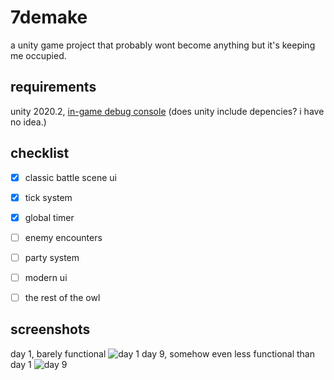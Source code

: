 # 7demake
a unity game project that probably wont become anything but it's keeping me occupied.

## requirements
unity 2020.2, [in-game debug console](https://assetstore.unity.com/packages/tools/gui/in-game-debug-console-68068) (does unity include depencies? i have no idea.)

## checklist

 - [x] classic battle scene ui
 - [x] tick system
 - [x] global timer
 - [ ] enemy encounters
 - [ ] party system
 - [ ] modern ui
 - [ ] the rest of the owl

 
## screenshots
day 1, barely functional
![day 1](https://i.imgur.com/eCfmqsU.png)
day 9, somehow even less functional than day 1
![day 9](https://i.imgur.com/1Q8uIku.png)
